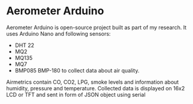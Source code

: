 Aerometer Arduino 
===================
Aerometer Arduino  is open-source project built  as part of my research. 
It uses Arduino Nano and  following sensors:

- DHT 22 
- MQ2
- MQ135
- MQ7
- BMP085 BMP-180
to collect data about air quality.

Airmetrics contain CO, CO2, LPG, smoke levels and information about humidity, pressure and temperature. 
Collected data is displayed on 16x2 LCD or TFT and sent in form of JSON object using serial 




